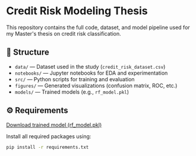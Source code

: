 # Credit Risk Modeling Thesis

This repository contains the full code, dataset, and model pipeline used for my Master's thesis on credit risk classification.

## 📁 Structure

- `data/` — Dataset used in the study (`credit_risk_dataset.csv`)
- `notebooks/` — Jupyter notebooks for EDA and experimentation
- `src/` — Python scripts for training and evaluation
- `figures/` — Generated visualizations (confusion matrix, ROC, etc.)
- `models/` — Trained models (e.g., `rf_model.pkl`)

## ⚙️ Requirements

[Download trained model (rf_model.pkl)](https://drive.google.com/file/d/160yixnhATwCeIbym8rpSB2gQvQidQbOb/view?usp=sharing)

Install all required packages using:

```bash
pip install -r requirements.txt
